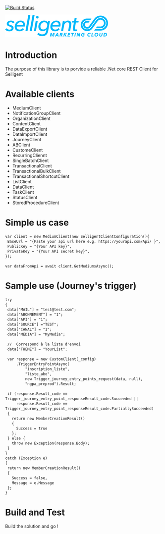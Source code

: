 
[![Build Status](https://dev.azure.com/NGPA/NGPA%20Devops/_apis/build/status/Ngpa.Selligent?branchName=master)](https://dev.azure.com/NGPA/NGPA%20Devops/_build/latest?definitionId=23&branchName=master)

![selligent](selligent.png)

# Introduction

The purpose of this library is to porvide a reliable .Net core REST Client for Selligent

# Available clients

- MediumClient
- NotificationGroupClient
- OrganizationClient
- ContentClient
- DataExportClient
- DataImportClient
- JourneyClient
- ABClient
- CustomeClient
- RecurringCliennt
- SingleBatchClient
- TransactionalClient
- TransactionalBulkClient
- TransactionalShortcutClient
- ListClient
- DataClient
- TaskClient
- StatusClient
- StoredProcedureClient

# Simple us case

```CSharp
var client = new MediumClient(new SelligentClientConfiguration(){
 BaseUrl = "{Paste your api url here e.g. https://yourapi.com/Api/ }",
 PublicKey = "{Your API key}",
 PrivateKey = "{Your API secret key}",
});

var dataFromApi = await client.GetMediumsAsync();

```

 # Sample use (Journey's trigger)
 
 ```CSharp
try
{
  data["MAIL"] = "test@test.com";
  data["ABONNEMENT"] = "1";
  data["API"] = "1";
  data["SOURCE"] ="TEST";
  data["CANAL"] = "1";
  data["MEDIA"] = "MyMedia";

  //  Correspond à la liste d'envoi
  data["THEME"] = "YourList";
  
  var response = new CustomClient(_config)
      .TriggerEntryPointAsync(
          "inscription_liste",
          "liste_abo",
          new Trigger_journey_entry_points_request(data, null),
          "ngpa_preprod").Result;

  if (response.Result_code == Trigger_journey_entry_point_responseResult_code.Succeeded || 
      response.Result_code == Trigger_journey_entry_point_responseResult_code.PartiallySucceeded)
  {
    return new MemberCreationResult()
    {
      Success = true
    };
  } else {
    throw new Exception(response.Body);
  }
}
catch (Exception e)
{
  return new MemberCreationResult()
  {
    Success = false,
    Message = e.Message
  };
}
 ```


# Build and Test

Build the solution and go !
